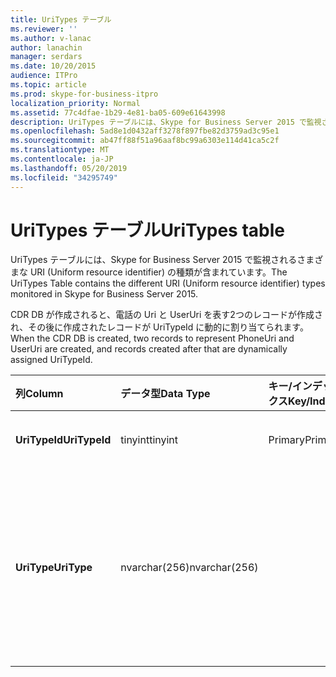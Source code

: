 ```yaml
---
title: UriTypes テーブル
ms.reviewer: ''
ms.author: v-lanac
author: lanachin
manager: serdars
ms.date: 10/20/2015
audience: ITPro
ms.topic: article
ms.prod: skype-for-business-itpro
localization_priority: Normal
ms.assetid: 77c4dfae-1b29-4e81-ba05-609e61643998
description: UriTypes テーブルには、Skype for Business Server 2015 で監視されるさまざまな URI (Uniform resource identifier) の種類が含まれています。
ms.openlocfilehash: 5ad8e1d0432aff3278f897fbe82d3759ad3c95e1
ms.sourcegitcommit: ab47ff88f51a96aaf8bc99a6303e114d41ca5c2f
ms.translationtype: MT
ms.contentlocale: ja-JP
ms.lasthandoff: 05/20/2019
ms.locfileid: "34295749"
---
```

# <a name="uritypes-table"></a><span data-ttu-id="e57e6-103">UriTypes テーブル</span><span class="sxs-lookup"><span data-stu-id="e57e6-103">UriTypes table</span></span>
 
<span data-ttu-id="e57e6-104">UriTypes テーブルには、Skype for Business Server 2015 で監視されるさまざまな URI (Uniform resource identifier) の種類が含まれています。</span><span class="sxs-lookup"><span data-stu-id="e57e6-104">The UriTypes Table contains the different URI (Uniform resource identifier) types monitored in Skype for Business Server 2015.</span></span>

<span data-ttu-id="e57e6-105">CDR DB が作成されると、電話の Uri と UserUri を表す2つのレコードが作成され、その後に作成されたレコードが UriTypeId に動的に割り当てられます。</span><span class="sxs-lookup"><span data-stu-id="e57e6-105">When the CDR DB is created, two records to represent PhoneUri and UserUri are created, and records created after that are dynamically assigned UriTypeId.</span></span> 
  
|<span data-ttu-id="e57e6-106">**列**</span><span class="sxs-lookup"><span data-stu-id="e57e6-106">**Column**</span></span>|<span data-ttu-id="e57e6-107">**データ型**</span><span class="sxs-lookup"><span data-stu-id="e57e6-107">**Data Type**</span></span>|<span data-ttu-id="e57e6-108">**キー/インデックス**</span><span class="sxs-lookup"><span data-stu-id="e57e6-108">**Key/Index**</span></span>|<span data-ttu-id="e57e6-109">**詳細**</span><span class="sxs-lookup"><span data-stu-id="e57e6-109">**Details**</span></span>|
|:-----|:-----|:-----|:-----|
|<span data-ttu-id="e57e6-110">**UriTypeId**</span><span class="sxs-lookup"><span data-stu-id="e57e6-110">**UriTypeId**</span></span> <br/> |<span data-ttu-id="e57e6-111">tinyint</span><span class="sxs-lookup"><span data-stu-id="e57e6-111">tinyint</span></span>  <br/> |<span data-ttu-id="e57e6-112">Primary</span><span class="sxs-lookup"><span data-stu-id="e57e6-112">Primary</span></span>  <br/> |<span data-ttu-id="e57e6-113">URI 型に割り当てられている一意の識別子。</span><span class="sxs-lookup"><span data-stu-id="e57e6-113">Unique identifier assigned to a URI type.</span></span>  <br/> <span data-ttu-id="e57e6-114">指定可能な値-0 ~ 255</span><span class="sxs-lookup"><span data-stu-id="e57e6-114">Possible values - 0 to 255</span></span> |
|<span data-ttu-id="e57e6-115">**UriType**</span><span class="sxs-lookup"><span data-stu-id="e57e6-115">**UriType**</span></span> <br/> |<span data-ttu-id="e57e6-116">nvarchar(256)</span><span class="sxs-lookup"><span data-stu-id="e57e6-116">nvarchar(256)</span></span>  <br/> || <span data-ttu-id="e57e6-117">各種の URI の種類について説明します。</span><span class="sxs-lookup"><span data-stu-id="e57e6-117">Descriptions of the different URI types.</span></span> <span data-ttu-id="e57e6-118">次の値が事前に割り当てられています。</span><span class="sxs-lookup"><span data-stu-id="e57e6-118">The following values are pre-assigned:</span></span> <br/>  <span data-ttu-id="e57e6-119">1-電話の Uri</span><span class="sxs-lookup"><span data-stu-id="e57e6-119">1 - Phone Uri</span></span> <br/>  <span data-ttu-id="e57e6-120">0-ユーザー Uri</span><span class="sxs-lookup"><span data-stu-id="e57e6-120">0 - User Uri</span></span> <br/> <br/>  <span data-ttu-id="e57e6-121">他にも次のような種類があります。</span><span class="sxs-lookup"><span data-stu-id="e57e6-121">Other possible types include:</span></span> <br/><span data-ttu-id="e57e6-122">conf:applicationsharing</span><span class="sxs-lookup"><span data-stu-id="e57e6-122">conf:applicationsharing</span></span> <br/> <span data-ttu-id="e57e6-123">conf:audio-video</span><span class="sxs-lookup"><span data-stu-id="e57e6-123">conf:audio-video</span></span><br/> <span data-ttu-id="e57e6-124">conf: チャット</span><span class="sxs-lookup"><span data-stu-id="e57e6-124">conf:chat</span></span><br/>    <span data-ttu-id="e57e6-125">conf:focus</span><span class="sxs-lookup"><span data-stu-id="e57e6-125">conf:focus</span></span><br/>   <span data-ttu-id="e57e6-126">mras</span><span class="sxs-lookup"><span data-stu-id="e57e6-126">mras</span></span><br/>
